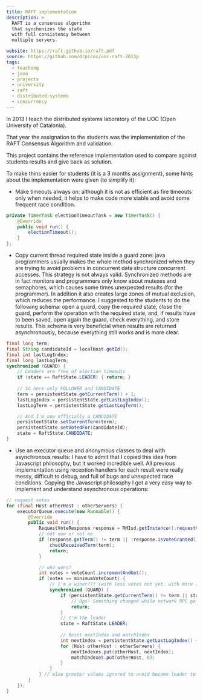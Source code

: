 ```yaml
---
title: RAFT implementation
description: >
  RAFT is a consensus algorithm
  that synchonizes the state
  with full consistency between 
  multiple servers.

website: https://raft.github.io/raft.pdf
source: https://github.com/drpicox/uoc-raft-2013p
tags:
  - teaching
  - java
  - projects
  - university
  - raft 
  - distributed-systems
  - concurrency
---
```


In 2013 I teach the distributed systems laboratory of the
UOC (Open University of Catalonia).

That year the assignation to the students was the implementation of the RAFT
Consensus Algorithm and validation.

This project contains the reference implementation used to compare against
students results and give back as solution.

To make thins easier for students (it is a 3 months assignment), 
some hints about the implementation were given (to simplify it):

- Make timeouts always on: although it is not as efficient as fire timeouts only when needed, it helps to make code more stable and avoid some frequent race condition.

```java
private TimerTask electionTimeoutTask = new TimerTask() {
    @Override
    public void run() {
        electionTimeout();
    }
};
```

- Copy current thread required state inside a guard zone: java programmers usually makes the whole method synchronized when they are trying to avoid problems in concurrent data structure concurrent accesses. This strategy is not always valid. Synchronized methods are in fact monitors and programmers only know about mutexes and semaphores, which causes some times unexpected results (for the programmer). In addition it also creates large zones of mutual exclusion, which reduces the performance. I suggested to the students to do the following schema: open a guard, copy the required state, close the guard, perform the operation with the required state, and, if results have to been saved, open again the guard, check everything, and store results. This schema is very beneficial when results are returned asynchronously, because everything still works and is more clear.

```java
final long term;
final String candidateId = localHost.getId();
final int lastLogIndex;
final long lastLogTerm;
synchronized (GUARD) {
    // Leaders are free of election timeouts
    if (state == RaftState.LEADER) { return; } 
    
    // So here only FOLLOWER and CANDIDATE
    term = persistentState.getCurrentTerm() + 1;
    lastLogIndex = persistentState.getLastLogIndex();
    lastLogTerm = persistentState.getLastLogTerm();

    // And I'm now officially a CANDIDATE
    persistentState.setCurrentTerm(term);
    persistentState.setVotedFor(candidateId);
    state = RaftState.CANDIDATE;
}
```

- Use an executor queue and anonymous classes to deal with asynchronous results: I have to admit that I copied this idea from Javascript philosophy, but it worked incredible well. All previous implementation using reception handlers for each result were really messy, difficult to debug, and full of bugs and unexpected race conditions. Copying the Javascript philosophy I got a very easy way to implement and understand asynchronous operations:

```java
// request votes
for (final Host otherHost : otherServers) {
    executorQueue.execute(new Runnable() {
        @Override
        public void run() {
            RequestVoteResponse response = RMIsd.getInstance().requestVote(otherHost, term, candidateId, lastLogIndex, lastLogTerm);
            // not now or not me
            if (response.getTerm() != term || !response.isVoteGranted()) {
                checkReceivedTerm(term);							
                return;
            }

            // who wons?
            int votes = voteCount.incrementAndGet(); 
            if (votes == minimumVoteCount) {
                // I'm a winer??? (with less votes not yet, with more I'm already a leader)
                synchronized (GUARD) {
                    if (persistentState.getCurrentTerm() != term || state != RaftState.CANDIDATE) {
                        // Ops! Something changed while network RPC go and come
                        return;
                    }
                    // I'm the leader
                    state = RaftState.LEADER;
                    
                    // Reset nextIndex and matchIndex
                    int nextIndex = persistentState.getLastLogIndex() + 1;
                    for (Host otherHost : otherServers) {
                        nextIndexes.put(otherHost, nextIndex);
                        matchIndexes.put(otherHost, 0);
                    }
                }
            } // else greater values ignored to avoid become leader to often
        }
    });
}
```

